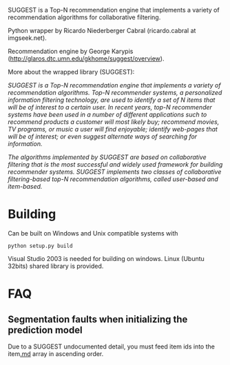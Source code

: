 SUGGEST is a Top-N recommendation engine that implements a variety of recommendation algorithms for collaborative filtering.

Python wrapper by Ricardo Niederberger Cabral (ricardo.cabral at imgseek.net).

Recommendation engine by George Karypis (http://glaros.dtc.umn.edu/gkhome/suggest/overview).

More about the wrapped library (SUGGEST):

_SUGGEST is a Top-N recommendation engine that implements a variety of recommendation algorithms. Top-N recommender systems, a personalized information filtering technology, are used to identify a set of N items that will be of interest to a certain user. In recent years, top-N recommender systems have been used in a number of different applications such to recommend products a customer will most likely buy; recommend movies, TV programs, or music a user will find enjoyable; identify web-pages that will be of interest; or even suggest alternate ways of searching for information._

_The algorithms implemented by SUGGEST are based on collaborative filtering that is the most successful and widely used framework for building recommender systems. SUGGEST implements two classes of collaborative filtering-based top-N recommendation algorithms, called user-based and item-based._

# Building #

Can be built on Windows and Unix compatible systems with

```
python setup.py build
```

Visual Studio 2003 is needed for building on windows.
Linux (Ubuntu 32bits) shared library is provided.

# FAQ #

## Segmentation faults when initializing the prediction model ##

Due to a SUGGEST undocumented detail, you must feed item ids into the item[.md](.md) array in ascending order.